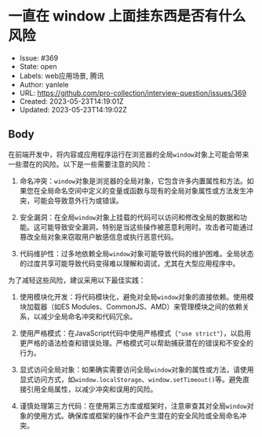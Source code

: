 # 一直在 window 上面挂东西是否有什么风险

- Issue: #369
- State: open
- Labels: web应用场景, 腾讯
- Author: yanlele
- URL: https://github.com/pro-collection/interview-question/issues/369
- Created: 2023-05-23T14:19:01Z
- Updated: 2023-05-23T14:19:02Z

## Body

在前端开发中，将内容或应用程序运行在浏览器的全局`window`对象上可能会带来一些潜在的风险。以下是一些需要注意的风险：

1. 命名冲突：`window`对象是浏览器的全局对象，它包含许多内置属性和方法。如果您在全局命名空间中定义的变量或函数与现有的全局对象属性或方法发生冲突，可能会导致意外行为或错误。

2. 安全漏洞：在全局`window`对象上挂载的代码可以访问和修改全局的数据和功能。这可能导致安全漏洞，特别是当这些操作被恶意利用时。攻击者可能通过篡改全局对象来窃取用户敏感信息或执行恶意代码。

3. 代码维护性：过多地依赖全局`window`对象可能导致代码的维护困难。全局状态的过度共享可能导致代码变得难以理解和调试，尤其在大型应用程序中。

为了减轻这些风险，建议采用以下最佳实践：

1. 使用模块化开发：将代码模块化，避免对全局`window`对象的直接依赖。使用模块加载器（如ES Modules、CommonJS、AMD）来管理模块之间的依赖关系，以减少全局命名冲突和代码冗余。

2. 使用严格模式：在JavaScript代码中使用严格模式（`"use strict"`），以启用更严格的语法检查和错误处理。严格模式可以帮助捕获潜在的错误和不安全的行为。

3. 显式访问全局对象：如果确实需要访问全局`window`对象的属性或方法，请使用显式访问方式，如`window.localStorage`、`window.setTimeout()`等。避免直接引用全局属性，以减少冲突和误用的风险。

4. 谨慎处理第三方代码：在使用第三方库或框架时，注意审查其对全局`window`对象的使用方式。确保库或框架的操作不会产生潜在的安全风险或全局命名冲突。


